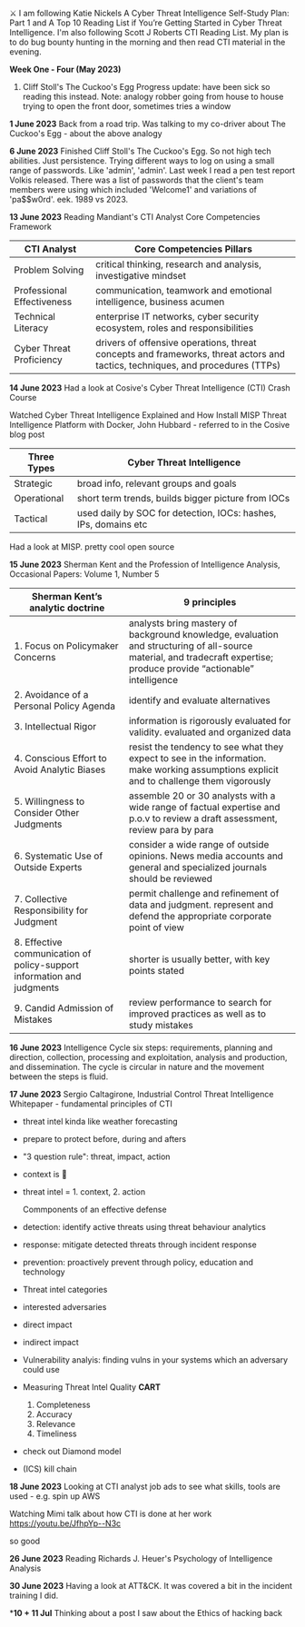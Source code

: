 ⚔️ I am following Katie Nickels A Cyber Threat Intelligence Self-Study Plan: Part 1 and A Top 10 Reading List if You’re Getting Started in Cyber Threat Intelligence. I'm also following Scott J Roberts CTI Reading List. My plan is to do bug bounty hunting in the morning and then read CTI material in the evening.

**Week One - Four (May 2023)**
1. Cliff Stoll's The Cuckoo's Egg 
Progress update: have been sick so reading this instead. 
Note: analogy robber going from house to house trying to open the front door, sometimes tries a window

**1 June 2023**
Back from a road trip. Was talking to my co-driver about The Cuckoo's Egg - about the above analogy

**6 June 2023**
Finished Cliff Stoll's The Cuckoo's Egg. So not high tech abilities. Just persistence. Trying different ways to log on using a small range of passwords. Like 'admin', 'admin'. Last week I read a pen test report Volkis released. There was a list of passwords that the client's team members were using which included 'Welcome1' and variations of 'pa$$w0rd'. eek. 1989 vs 2023. 

**13 June 2023**
Reading Mandiant's CTI Analyst Core Competencies Framework

| CTI Analyst | Core Competencies Pillars|
| --- | --- |
| Problem Solving | critical thinking, research and analysis, investigative mindset |
| Professional Effectiveness |communication, teamwork and emotional intelligence, business acumen |
| Technical Literacy | enterprise IT networks, cyber security ecosystem, roles and responsibilities |
| Cyber Threat Proficiency | drivers of offensive operations, threat concepts and frameworks, threat actors and tactics, techniques, and procedures (TTPs) |

**14 June 2023**
Had a look at Cosive's Cyber Threat Intelligence (CTI) Crash Course

Watched Cyber Threat Intelligence Explained and How Install MISP Threat Intelligence Platform with Docker, John Hubbard - referred to in the Cosive blog post

| Three Types | Cyber Threat Intelligence | 
| --- | --- |
| Strategic | broad info, relevant groups and goals |
| Operational | short term trends, builds bigger picture from IOCs |
| Tactical | used daily by SOC for detection, IOCs: hashes, IPs, domains etc |

Had a look at MISP. pretty cool open source

**15 June 2023**
Sherman Kent and the Profession of Intelligence Analysis, Occasional Papers: Volume 1, Number 5 

| Sherman Kent’s analytic doctrine | 9 principles |
| --- | --- |
| 1. Focus on Policymaker Concerns | analysts bring mastery of background knowledge, evaluation and structuring of all-source material, and tradecraft expertise; produce provide “actionable” intelligence |
| 2. Avoidance of a Personal Policy Agenda | identify and evaluate alternatives |
| 3. Intellectual Rigor | information is rigorously evaluated for validity. evaluated and organized data |
| 4. Conscious Effort to Avoid Analytic Biases | resist the tendency to see what they expect to see in the information. make working assumptions explicit and to challenge them vigorously |
| 5. Willingness to Consider Other Judgments | assemble 20 or 30 analysts with a wide range of factual expertise and p.o.v to review a draft assessment, review para by para |
| 6. Systematic Use of Outside Experts | consider a wide range of outside opinions. News media accounts and general and specialized journals should be reviewed |
| 7. Collective Responsibility for Judgment | permit challenge and refinement of data and judgment. represent and defend the appropriate corporate point of view |
| 8. Effective communication of policy-support information and judgments | shorter is usually better, with key points stated |
| 9. Candid Admission of Mistakes | review performance to search for improved practices as well as to study mistakes |

**16 June 2023**
Intelligence Cycle
six steps: requirements, planning and direction, collection, processing and exploitation, analysis and production, and dissemination. The cycle is circular in nature and the movement between the steps is fluid.

**17 June 2023**
Sergio Caltagirone, Industrial Control Threat Intelligence Whitepaper -  fundamental principles of CTI
- threat intel kinda like weather forecasting
- prepare to protect before, during and afters
- "3 question rule": threat, impact, action
- context is 👑
- threat intel = 1. context, 2. action


  Commponents of an effective defense
- detection: identify active threats using threat behaviour analytics
- response: mitigate detected threats through incident response
- prevention: proactively prevent through policy, education and technology


- Threat intel categories
- interested adversaries
- direct impact
- indirect impact
  

- Vulnerability analyis: finding vulns in your systems which an adversary could use

- Measuring Threat Intel Quality
  **CART**
  1. Completeness
  2. Accuracy
  3. Relevance
  4. Timeliness
    
- check out Diamond model
- (ICS) kill chain

**18 June 2023**
Looking at CTI analyst job ads to see what skills, tools are used - e.g. spin up AWS

Watching Mimi talk about how CTI is done at her work
https://youtu.be/JfhpYp--N3c

so good

**26 June 2023**
Reading Richards J. Heuer's Psychology of Intelligence Analysis 

**30 June 2023**
Having a look at ATT&CK. It was covered a bit in the incident training I did.

***10 + 11 Jul**
Thinking about a post I saw about the Ethics of hacking back
